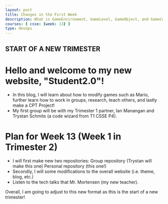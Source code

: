 ```yaml
---
layout: post
title: Changes in the First Week
description: What is GameEnvironment, GameLevel, GameObject, and GameControl? 
courses: { csse: {week: 13} }
type: devops
---
```


## START OF A NEW TRIMESTER
# Hello and welcome to my new website, "Student2.0"!

- In this blog, I will learn about how to modify games such as Mario, further learn how to work in groups, research, teach others, and lastly make a CPT Project!
- My first group will be with my Trimester 1 partner, Ian Manangan and Trystan Schmits (a code wizard from T1 CSSE P4).

# Plan for Week 13 (Week 1 in Trimester 2)
- I will first make new two repositories:
Group repository (Trystan will make this one)
Personal repository (this one!)
- Secondly, I will some modifications to the overall website (i.e. theme, blog, etc.)
- Listen to the tech talks that Mr. Mortensen (my new teacher).

Overall, I am going to adjust to this new format as this is the start of a new trimester!